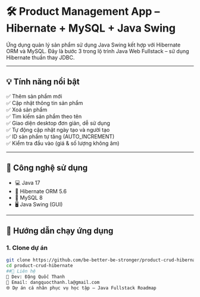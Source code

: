 # 🛠️ Product Management App – Hibernate + MySQL + Java Swing

Ứng dụng quản lý sản phẩm sử dụng Java Swing kết hợp với Hibernate ORM và MySQL. Đây là bước 3 trong lộ trình Java Web Fullstack – sử dụng Hibernate thuần thay JDBC.

---

## 💡 Tính năng nổi bật

✅ Thêm sản phẩm mới  
✅ Cập nhật thông tin sản phẩm  
✅ Xoá sản phẩm  
✅ Tìm kiếm sản phẩm theo tên  
✅ Giao diện desktop đơn giản, dễ sử dụng  
✅ Tự động cập nhật ngày tạo và người tạo  
✅ ID sản phẩm tự tăng (AUTO_INCREMENT)  
✅ Kiểm tra đầu vào (giá & số lượng không âm)

---

## 🧱 Công nghệ sử dụng

- 💻 Java 17  
- 🧩 Hibernate ORM 5.6  
- 💾 MySQL 8  
- 🖥️ Java Swing (GUI)  

---

## 🚀 Hướng dẫn chạy ứng dụng

### 1. Clone dự án
```bash
git clone https://github.com/be-better-be-stronger/product-crud-hibernate.git
cd product-crud-hibernate
##📌 Liên hệ
🧑 Dev: Đặng Quốc Thanh
📧 Email: dangquocthanh.la@gmail.com
🌐 Dự án cá nhân phục vụ học tập – Java Fullstack Roadmap

